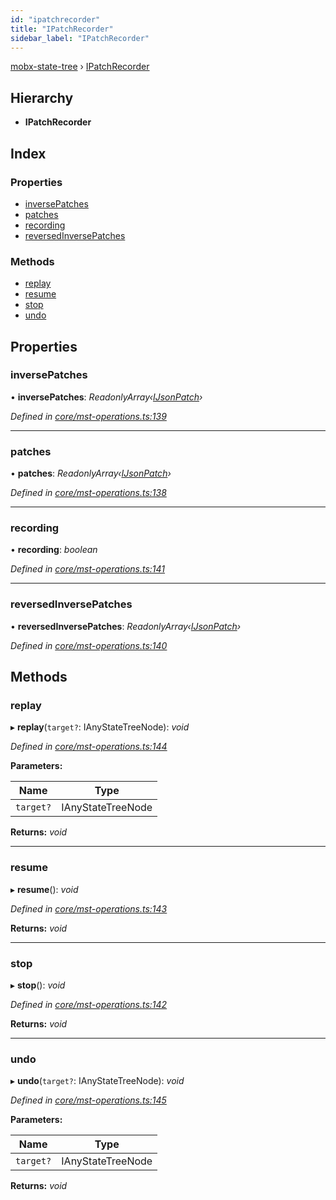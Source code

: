 ```yaml
---
id: "ipatchrecorder"
title: "IPatchRecorder"
sidebar_label: "IPatchRecorder"
---
```


[mobx-state-tree](../index.md) › [IPatchRecorder](ipatchrecorder.md)

## Hierarchy

* **IPatchRecorder**

## Index

### Properties

* [inversePatches](ipatchrecorder.md#inversepatches)
* [patches](ipatchrecorder.md#patches)
* [recording](ipatchrecorder.md#recording)
* [reversedInversePatches](ipatchrecorder.md#reversedinversepatches)

### Methods

* [replay](ipatchrecorder.md#replay)
* [resume](ipatchrecorder.md#resume)
* [stop](ipatchrecorder.md#stop)
* [undo](ipatchrecorder.md#undo)

## Properties

###  inversePatches

• **inversePatches**: *ReadonlyArray‹[IJsonPatch](ijsonpatch.md)›*

*Defined in [core/mst-operations.ts:139](https://github.com/mobxjs/mobx-state-tree/blob/19012c2c/packages/mobx-state-tree/src/core/mst-operations.ts#L139)*

___

###  patches

• **patches**: *ReadonlyArray‹[IJsonPatch](ijsonpatch.md)›*

*Defined in [core/mst-operations.ts:138](https://github.com/mobxjs/mobx-state-tree/blob/19012c2c/packages/mobx-state-tree/src/core/mst-operations.ts#L138)*

___

###  recording

• **recording**: *boolean*

*Defined in [core/mst-operations.ts:141](https://github.com/mobxjs/mobx-state-tree/blob/19012c2c/packages/mobx-state-tree/src/core/mst-operations.ts#L141)*

___

###  reversedInversePatches

• **reversedInversePatches**: *ReadonlyArray‹[IJsonPatch](ijsonpatch.md)›*

*Defined in [core/mst-operations.ts:140](https://github.com/mobxjs/mobx-state-tree/blob/19012c2c/packages/mobx-state-tree/src/core/mst-operations.ts#L140)*

## Methods

###  replay

▸ **replay**(`target?`: IAnyStateTreeNode): *void*

*Defined in [core/mst-operations.ts:144](https://github.com/mobxjs/mobx-state-tree/blob/19012c2c/packages/mobx-state-tree/src/core/mst-operations.ts#L144)*

**Parameters:**

Name | Type |
------ | ------ |
`target?` | IAnyStateTreeNode |

**Returns:** *void*

___

###  resume

▸ **resume**(): *void*

*Defined in [core/mst-operations.ts:143](https://github.com/mobxjs/mobx-state-tree/blob/19012c2c/packages/mobx-state-tree/src/core/mst-operations.ts#L143)*

**Returns:** *void*

___

###  stop

▸ **stop**(): *void*

*Defined in [core/mst-operations.ts:142](https://github.com/mobxjs/mobx-state-tree/blob/19012c2c/packages/mobx-state-tree/src/core/mst-operations.ts#L142)*

**Returns:** *void*

___

###  undo

▸ **undo**(`target?`: IAnyStateTreeNode): *void*

*Defined in [core/mst-operations.ts:145](https://github.com/mobxjs/mobx-state-tree/blob/19012c2c/packages/mobx-state-tree/src/core/mst-operations.ts#L145)*

**Parameters:**

Name | Type |
------ | ------ |
`target?` | IAnyStateTreeNode |

**Returns:** *void*
